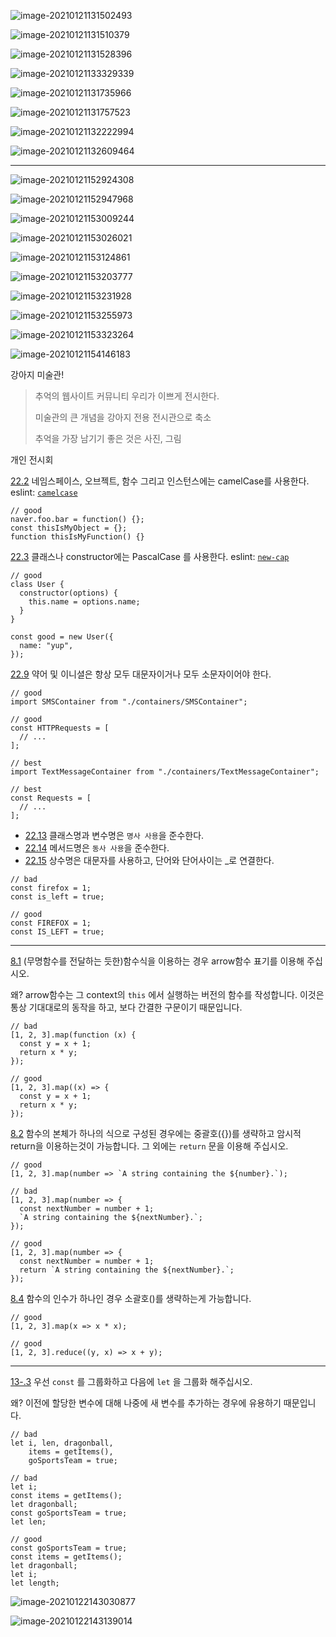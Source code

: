 ![image-20210121131502493](C:\Users\multicampus\AppData\Roaming\Typora\typora-user-images\image-20210121131502493.png)

![image-20210121131510379](C:\Users\multicampus\AppData\Roaming\Typora\typora-user-images\image-20210121131510379.png)

![image-20210121131528396](C:\Users\multicampus\AppData\Roaming\Typora\typora-user-images\image-20210121131528396.png)

![image-20210121133329339](C:\Users\multicampus\AppData\Roaming\Typora\typora-user-images\image-20210121133329339.png)

![image-20210121131735966](C:\Users\multicampus\AppData\Roaming\Typora\typora-user-images\image-20210121131735966.png)

![image-20210121131757523](C:\Users\multicampus\AppData\Roaming\Typora\typora-user-images\image-20210121131757523.png)

![image-20210121132222994](C:\Users\multicampus\AppData\Roaming\Typora\typora-user-images\image-20210121132222994.png)



![image-20210121132609464](C:\Users\multicampus\AppData\Roaming\Typora\typora-user-images\image-20210121132609464.png)



---

![image-20210121152924308](C:\Users\multicampus\AppData\Roaming\Typora\typora-user-images\image-20210121152924308.png)

![image-20210121152947968](C:\Users\multicampus\AppData\Roaming\Typora\typora-user-images\image-20210121152947968.png)

![image-20210121153009244](C:\Users\multicampus\AppData\Roaming\Typora\typora-user-images\image-20210121153009244.png)

![image-20210121153026021](C:\Users\multicampus\AppData\Roaming\Typora\typora-user-images\image-20210121153026021.png)

![image-20210121153124861](C:\Users\multicampus\AppData\Roaming\Typora\typora-user-images\image-20210121153124861.png)

![image-20210121153203777](C:\Users\multicampus\AppData\Roaming\Typora\typora-user-images\image-20210121153203777.png)

![image-20210121153231928](C:\Users\multicampus\AppData\Roaming\Typora\typora-user-images\image-20210121153231928.png)

![image-20210121153255973](C:\Users\multicampus\AppData\Roaming\Typora\typora-user-images\image-20210121153255973.png)

![image-20210121153323264](C:\Users\multicampus\AppData\Roaming\Typora\typora-user-images\image-20210121153323264.png)

![image-20210121154146183](C:\Users\multicampus\AppData\Roaming\Typora\typora-user-images\image-20210121154146183.png)



강아지 미술관!

> 추억의 웹사이트 커뮤니티 우리가 이쁘게 전시한다.
>
> 미술관의 큰 개념을 강아지 전용 전시관으로 축소
>
> 추억을 가장 남기기 좋은 것은 사진, 그림

개인 전시회



[22.2](https://github.com/naver/eslint-config-naver/blob/master/STYLE_GUIDE.md#22.2) 네임스페이스, 오브젝트, 함수 그리고 인스턴스에는 camelCase를 사용한다. eslint: [`camelcase`](http://eslint.org/docs/rules/camelcase.html)

```
// good
naver.foo.bar = function() {};
const thisIsMyObject = {};
function thisIsMyFunction() {}
```

[22.3](https://github.com/naver/eslint-config-naver/blob/master/STYLE_GUIDE.md#22.3) 클래스나 constructor에는 PascalCase 를 사용한다. eslint: [`new-cap`](http://eslint.org/docs/rules/new-cap.html)

```
// good
class User {
  constructor(options) {
    this.name = options.name;
  }
}

const good = new User({
  name: "yup",
});
```

[22.9](https://github.com/naver/eslint-config-naver/blob/master/STYLE_GUIDE.md#22.9) 약어 및 이니셜은 항상 모두 대문자이거나 모두 소문자이어야 한다.

```
// good
import SMSContainer from "./containers/SMSContainer";

// good
const HTTPRequests = [
  // ...
];

// best
import TextMessageContainer from "./containers/TextMessageContainer";

// best
const Requests = [
  // ...
];
```

- [22.13](https://github.com/naver/eslint-config-naver/blob/master/STYLE_GUIDE.md#22.13) 클래스명과 변수명은 `명사 사용`을 준수한다.
- [22.14](https://github.com/naver/eslint-config-naver/blob/master/STYLE_GUIDE.md#22.14) 메서드명은 `동사 사용`을 준수한다.
- [22.15](https://github.com/naver/eslint-config-naver/blob/master/STYLE_GUIDE.md#22.15) 상수명은 대문자를 사용하고, 단어와 단어사이는 _로 연결한다.

```
// bad
const firefox = 1;
const is_left = true;

// good
const FIREFOX = 1;
const IS_LEFT = true;
```

---

[8.1](https://github.com/tipjs/javascript-style-guide#8.1) (무명함수를 전달하는 듯한)함수식을 이용하는 경우 arrow함수 표기를 이용해 주십시오.

왜? arrow함수는 그 context의 `this` 에서 실행하는 버전의 함수를 작성합니다. 이것은 통상 기대대로의 동작을 하고, 보다 간결한 구문이기 때문입니다.

```
// bad
[1, 2, 3].map(function (x) {
  const y = x + 1;
  return x * y;
});

// good
[1, 2, 3].map((x) => {
  const y = x + 1;
  return x * y;
});
```

[8.2](https://github.com/tipjs/javascript-style-guide#8.2) 함수의 본체가 하나의 식으로 구성된 경우에는 중괄호({})를 생략하고 암시적 return을 이용하는것이 가능합니다. 그 외에는 `return` 문을 이용해 주십시오.

```
// good
[1, 2, 3].map(number => `A string containing the ${number}.`);

// bad
[1, 2, 3].map(number => {
  const nextNumber = number + 1;
  `A string containing the ${nextNumber}.`;
});

// good
[1, 2, 3].map(number => {
  const nextNumber = number + 1;
  return `A string containing the ${nextNumber}.`;
});
```

[8.4](https://github.com/tipjs/javascript-style-guide#8.4) 함수의 인수가 하나인 경우 소괄호()를 생략하는게 가능합니다.

```
// good
[1, 2, 3].map(x => x * x);

// good
[1, 2, 3].reduce((y, x) => x + y);
```

---



[13-.3](https://github.com/tipjs/javascript-style-guide#13.3) 우선 `const` 를 그룹화하고 다음에 `let` 을 그룹화 해주십시오.

왜? 이전에 할당한 변수에 대해 나중에 새 변수를 추가하는 경우에 유용하기 때문입니다.

```
// bad
let i, len, dragonball,
    items = getItems(),
    goSportsTeam = true;

// bad
let i;
const items = getItems();
let dragonball;
const goSportsTeam = true;
let len;

// good
const goSportsTeam = true;
const items = getItems();
let dragonball;
let i;
let length;
```

![image-20210122143030877](C:\Users\multicampus\AppData\Roaming\Typora\typora-user-images\image-20210122143030877.png)

![image-20210122143139014](C:\Users\multicampus\AppData\Roaming\Typora\typora-user-images\image-20210122143139014.png)